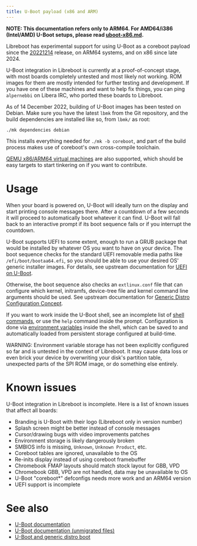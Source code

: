 ```yaml
---
title: U-Boot payload (x86 and ARM)
---
```


**NOTE: This documentation refers only to ARM64. For AMD64/i386 (Intel/AMD)
U-Boot setups, please read [uboot-x86.md](uboot-x86.md).**

Libreboot has experimental support for using U-Boot as a coreboot
payload since the [20221214](../../news/libreboot20221214.md) release, on ARM64
systems, and on x86 since late 2024.

U-Boot integration in Libreboot is currently at a proof-of-concept
stage, with most boards completely untested and most likely not working.
ROM images for them are mostly intended for further testing and
development. If you have one of these machines and want to help fix
things, you can ping `alpernebbi` on Libera IRC, who ported these boards
to Libreboot.

As of 14 December 2022, building of U-Boot images has been tested on
Debian. Make sure you have the latest `lbmk` from the Git repository,
and the build dependencies are installed like so, from `lbmk/` as root:

	./mk dependencies debian

This installs everything needed for `./mk -b coreboot`, and part of the
build process makes use of coreboot's own cross-compile toolchain.

[QEMU x86/ARM64 virtual machines](../misc/emulation.md) are also
supported, which should be easy targets to start tinkering on if you
want to contribute.

Usage
=====

When your board is powered on, U-Boot will ideally turn on the display
and start printing console messages there. After a countdown of a few
seconds it will proceed to automatically boot whatever it can find.
U-Boot will fall back to an interactive prompt if its boot sequence
fails or if you interrupt the countdown.

U-Boot supports UEFI to some extent, enough to run a GRUB package that
would be installed by whatever OS you want to have on your device. The
boot sequence checks for the standard UEFI removable media paths like
`/efi/boot/bootaa64.efi`, so you should be able to use your desired OS'
generic installer images. For details, see upstream documentation for
[UEFI on U-Boot](https://u-boot.readthedocs.io/en/latest/develop/uefi/uefi.html).

Otherwise, the boot sequence also checks an `extlinux.conf` file that
can configure which kernel, initramfs, device-tree file and kernel
command line arguments should be used. See upstream documentation for
[Generic Distro Configuration Concept](https://u-boot.readthedocs.io/en/latest/develop/distro.html).

If you want to work inside the U-Boot shell, see an incomplete list of
[shell commands](https://u-boot.readthedocs.io/en/latest/usage/index.html#shell-commands),
or use the `help` command inside the prompt. Configuration is done via
[environment variables](https://u-boot.readthedocs.io/en/latest/usage/environment.html)
inside the shell, which can be saved to and automatically loaded from
persistent storage configured at build-time.

WARNING: Environment variable storage has not been explicitly configured
so far and is untested in the context of Libreboot. It may cause data
loss or even brick your device by overwriting your disk's partition
table, unexpected parts of the SPI ROM image, or do something else
entirely.

Known issues
============

U-Boot integration in Libreboot is incomplete. Here is a list of known
issues that affect all boards:

- Branding is U-Boot with their logo (Libreboot only in version number)
- Splash screen might be better instead of console messages
- Cursor/drawing bugs with video improvements patches
- Environment storage is likely dangerously broken
- SMBIOS info is missing, `Unknown`, `Unknown Product`, etc.
- Coreboot tables are ignored, unavailable to the OS
- Re-inits display instead of using coreboot framebuffer
- Chromebook FMAP layouts should match stock layout for GBB, VPD
- Chromebook GBB, VPD are not handled, data may be unavailable to OS
- U-Boot "coreboot\*" defconfigs needs more work and an ARM64 version
- UEFI support is incomplete

See also
========
- [U-Boot documentation](https://u-boot.readthedocs.io/en/latest/)
- [U-Boot documentation (unmigrated files)](https://source.denx.de/u-boot/u-boot/-/tree/master/doc)
- [U-Boot and generic distro boot](https://marcin.juszkiewicz.com.pl/2021/03/14/u-boot-and-generic-distro-boot/)

